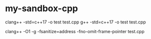# my-sandbox-cpp

clang++ -std=c++17 -o test test.cpp
g++ -std=c++17 -o test test.cpp

clang++ -O1 -g -fsanitize=address -fno-omit-frame-pointer test.cpp
